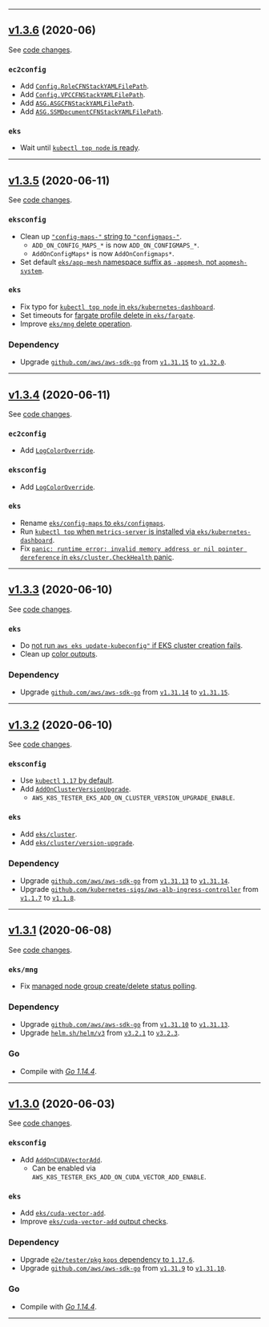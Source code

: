 

<hr>


## [v1.3.6](https://github.com/aws/aws-k8s-tester/releases/tag/v1.3.6) (2020-06)

See [code changes](https://github.com/aws/aws-k8s-tester/compare/v1.3.5...v1.3.6).

### `ec2config`

- Add [`Config.RoleCFNStackYAMLFilePath`](https://github.com/aws/aws-k8s-tester/commit/).
- Add [`Config.VPCCFNStackYAMLFilePath`](https://github.com/aws/aws-k8s-tester/commit/).
- Add [`ASG.ASGCFNStackYAMLFilePath`](https://github.com/aws/aws-k8s-tester/commit/).
- Add [`ASG.SSMDocumentCFNStackYAMLFilePath`](https://github.com/aws/aws-k8s-tester/commit/).

### `eks`

- Wait until [`kubectl top node` is ready](https://github.com/aws/aws-k8s-tester/commit/5301270bfa2253bda350407a2db03a38058d7e95).


<hr>


## [v1.3.5](https://github.com/aws/aws-k8s-tester/releases/tag/v1.3.5) (2020-06-11)

See [code changes](https://github.com/aws/aws-k8s-tester/compare/v1.3.4...v1.3.5).

### `eksconfig`

- Clean up [`"config-maps-"` string to `"configmaps-"`](https://github.com/aws/aws-k8s-tester/commit/6f424f20135285f24b078addbd7e3497b4e2cdf9).
  - `ADD_ON_CONFIG_MAPS_*` is now `ADD_ON_CONFIGMAPS_*`.
  - `AddOnConfigMaps*` is now `AddOnConfigmaps*`.
- Set default [`eks/app-mesh` namespace suffix as `-appmesh`, not `appmesh-system`](https://github.com/aws/aws-k8s-tester/commit/1ac87bcadc03b58bc7ea3d5f3ce79f7e03202435).

### `eks`

- Fix typo for [`kubectl top node` in `eks/kubernetes-dashboard`](https://github.com/aws/aws-k8s-tester/commit/c0892a8353c9cf8add50b0c0fda84de7c883b963).
- Set timeouts for [fargate profile delete in `eks/fargate`](https://github.com/aws/aws-k8s-tester/commit/32fb68855a6b07ad0827bb61ac0fb43063c3aa65).
- Improve [`eks/mng` delete operation](https://github.com/aws/aws-k8s-tester/commit/9878594877f32c8b2c4023a5ad0d1534b46ddda2).

### Dependency

- Upgrade [`github.com/aws/aws-sdk-go`](https://github.com/aws/aws-sdk-go/releases) from [`v1.31.15`](https://github.com/aws/aws-sdk-go/releases/tag/v1.31.15) to [`v1.32.0`](https://github.com/aws/aws-sdk-go/releases/tag/v1.32.0).


<hr>


## [v1.3.4](https://github.com/aws/aws-k8s-tester/releases/tag/v1.3.4) (2020-06-11)

See [code changes](https://github.com/aws/aws-k8s-tester/compare/v1.3.3...v1.3.4).

### `ec2config`

- Add [`LogColorOverride`](https://github.com/aws/aws-k8s-tester/commit/5f19f50611d29a847e5f7d9b2c81affee906e564).

### `eksconfig`

- Add [`LogColorOverride`](https://github.com/aws/aws-k8s-tester/commit/5f19f50611d29a847e5f7d9b2c81affee906e564).

### `eks`

- Rename [`eks/config-maps` to `eks/configmaps`](https://github.com/aws/aws-k8s-tester/commit/d05e12ec679763eba164029435d3c8d1534baca1).
- Run [`kubectl top` when `metrics-server` is installed via `eks/kubernetes-dashboard`](https://github.com/aws/aws-k8s-tester/commit/de2049b9586fddcc2d7b94eb54b8cc48be461818).
- Fix [`panic: runtime error: invalid memory address or nil pointer dereference` in `eks/cluster.CheckHealth` panic](https://github.com/aws/aws-k8s-tester/commit/c84490b19bd845267a6263f551f79eca54d48eda).


<hr>


## [v1.3.3](https://github.com/aws/aws-k8s-tester/releases/tag/v1.3.3) (2020-06-10)

See [code changes](https://github.com/aws/aws-k8s-tester/compare/v1.3.2...v1.3.3).

### `eks`

- Do [not run `aws eks update-kubeconfig"` if EKS cluster creation fails](https://github.com/aws/aws-k8s-tester/commit/94cc6fb279103c93a9f1d5d8a0b4e0282a58ee52).
- Clean up [color outputs](https://github.com/aws/aws-k8s-tester/commit/4038bd07c897c3dff3107e82af360b46e9eec3a1).

### Dependency

- Upgrade [`github.com/aws/aws-sdk-go`](https://github.com/aws/aws-sdk-go/releases) from [`v1.31.14`](https://github.com/aws/aws-sdk-go/releases/tag/v1.31.14) to [`v1.31.15`](https://github.com/aws/aws-sdk-go/releases/tag/v1.31.15).


<hr>


## [v1.3.2](https://github.com/aws/aws-k8s-tester/releases/tag/v1.3.2) (2020-06-10)

See [code changes](https://github.com/aws/aws-k8s-tester/compare/v1.3.1...v1.3.2).

### `eksconfig`

- Use [`kubectl` `1.17` by default](https://github.com/aws/aws-k8s-tester/pull/95).
- Add [`AddOnClusterVersionUpgrade`](https://github.com/aws/aws-k8s-tester/commit/8471fa5951d0b3f295141aba55340ef51e7fa796).
  - `AWS_K8S_TESTER_EKS_ADD_ON_CLUSTER_VERSION_UPGRADE_ENABLE`.

### `eks`

- Add [`eks/cluster`](https://github.com/aws/aws-k8s-tester/commit/8e26589bf770a261b03c4117c949ca741e04d53e).
- Add [`eks/cluster/version-upgrade`](https://github.com/aws/aws-k8s-tester/commit/8e26589bf770a261b03c4117c949ca741e04d53e).

### Dependency

- Upgrade [`github.com/aws/aws-sdk-go`](https://github.com/aws/aws-sdk-go/releases) from [`v1.31.13`](https://github.com/aws/aws-sdk-go/releases/tag/v1.31.13) to [`v1.31.14`](https://github.com/aws/aws-sdk-go/releases/tag/v1.31.14).
- Upgrade [`github.com/kubernetes-sigs/aws-alb-ingress-controller`](https://github.com/kubernetes-sigs/aws-alb-ingress-controller/releases) from [`v1.1.7`](https://github.com/kubernetes-sigs/aws-alb-ingress-controller/releases/tag/v1.1.7) to [`v1.1.8`](https://github.com/kubernetes-sigs/aws-alb-ingress-controller/releases/tag/v1.1.8).


<hr>


## [v1.3.1](https://github.com/aws/aws-k8s-tester/releases/tag/v1.3.1) (2020-06-08)

See [code changes](https://github.com/aws/aws-k8s-tester/compare/v1.3.0...v1.3.1).

### `eks/mng`

- Fix [managed node group create/delete status polling](https://github.com/aws/aws-k8s-tester/commit/7cfe06785990e4f6ce14b89496c337f02c0a3f7a).

### Dependency

- Upgrade [`github.com/aws/aws-sdk-go`](https://github.com/aws/aws-sdk-go/releases) from [`v1.31.10`](https://github.com/aws/aws-sdk-go/releases/tag/v1.31.10) to [`v1.31.13`](https://github.com/aws/aws-sdk-go/releases/tag/v1.31.13).
- Upgrade [`helm.sh/helm/v3`](https://github.com/helm/helm/releases) from [`v3.2.1`](https://github.com/helm/helm/releases/tag/v3.2.1) to [`v3.2.3`](https://github.com/helm/helm/releases/tag/v3.2.3).

### Go

- Compile with [*Go 1.14.4*](https://golang.org/doc/devel/release.html#go1.14).


<hr>


## [v1.3.0](https://github.com/aws/aws-k8s-tester/releases/tag/v1.3.0) (2020-06-03)

See [code changes](https://github.com/aws/aws-k8s-tester/compare/v1.2.9...v1.3.0).

### `eksconfig`

- Add [`AddOnCUDAVectorAdd`](https://github.com/aws/aws-k8s-tester/pull/89).
  - Can be enabled via `AWS_K8S_TESTER_EKS_ADD_ON_CUDA_VECTOR_ADD_ENABLE`.

### `eks`

- Add [`eks/cuda-vector-add`](https://github.com/aws/aws-k8s-tester/pull/89).
- Improve [`eks/cuda-vector-add` output checks](https://github.com/aws/aws-k8s-tester/commit/75ca40a81845eba3a3b2246fb7a67f0dcc82bf8b).

### Dependency

- Upgrade [`e2e/tester/pkg` `kops` dependency to `1.17.6`](https://github.com/aws/aws-k8s-tester/pull/88).
- Upgrade [`github.com/aws/aws-sdk-go`](https://github.com/aws/aws-sdk-go/releases) from [`v1.31.9`](https://github.com/aws/aws-sdk-go/releases/tag/v1.31.9) to [`v1.31.10`](https://github.com/aws/aws-sdk-go/releases/tag/v1.31.10).

### Go

- Compile with [*Go 1.14.4*](https://golang.org/doc/devel/release.html#go1.14).


<hr>

